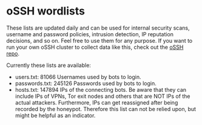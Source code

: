 # oSSH wordlists
These lists are updated daily and can be used for internal security scans, username and password policies, intrusion detection, IP reputation decisions, and so on. Feel free to use them for any purpose. If you want to run your own oSSH cluster to collect data like this, check out the [oSSH repo](https://github.com/toxyl/ossh).  

Currently these lists are available:  
- users.txt: 81066                                                                                                                                                                                                                                                                                                                                                                                                                                             Usernames used by bots to login. 
- passwords.txt: 245126                                                                                                                                                                                                                                                                                                                                                                                                                                             Passwords used by bots to login. 
- hosts.txt: 147894                                                                                                                                                                                                                                                                                                                                                                                                                                             IPs of the connecting bots. Be aware that they can include IPs of VPNs, Tor exit nodes and others that are NOT IPs of the actual attackers. Furthermore, IPs can get reassigned after being recorded by the honeypot. Therefore this list can not be relied upon, but might be helpful as an indicator.
